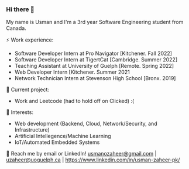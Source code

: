 ### Hi there 👋

My name is Usman and I'm a 3rd year Software Engineering student from Canada.

⚡ Work experience: <br>
- Software Developer Intern at Pro Navigator [Kitchener. Fall 2022]
- Software Developer Intern at TigertCat [Cambridge. Summer 2022]
- Teaching Assistant at University of Guelph [Remote. Spring 2022]
- Web Developer Intern [Kitchener. Summer 2021
- Network Technician Intern at Stevenson High School [Bronx. 2019]

🔭 Current project: 
- Work and Leetcode (had to hold off on Clicked) :(

🌱 Interests:
- Web development (Backend, Cloud, Network/Security, and Infrastructure)
- Artificial Intellegence/Machine Learning
- IoT/Automated Embedded Systems

💬 Reach me by email or LinkedIn! usmanozaheer@gmail.com | uzaheer@uoguelph.ca | https://www.linkedin.com/in/usman-zaheer-pk/
